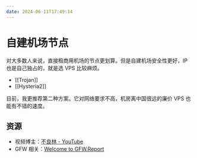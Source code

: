 ```yaml
---
date: 2024-06-11T17:49:14
---
```


# 自建机场节点

对大多数人来说，直接租商用机场的节点更划算。但是自建机场安全性更好，IP 也是自己独占的，就是选 VPS 比较麻烦。

- [[Trojan]]
- [[Hysteria2]]

目前，我更推荐第二种方案。它对网络要求不高，机房离中国很远的廉价 VPS 也能有不错的速度。

## 资源

- 视频博主：[不良林 - YouTube](https://www.youtube.com/@bulianglin)
- GFW 相关：[Welcome to GFW.Report](https://gfw.report/)
